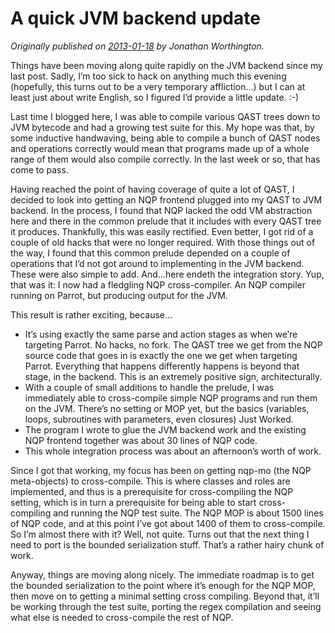 # A quick JVM backend update
    
*Originally published on [2013-01-18](https://6guts.wordpress.com/2013/01/18/a-quick-jvm-backend-update/) by Jonathan Worthington.*

Things have been moving along quite rapidly on the JVM backend since my last post. Sadly, I’m too sick to hack on anything much this evening (hopefully, this turns out to be a very temporary affliction…) but I can at least just about write English, so I figured I’d provide a little update. :-)

Last time I blogged here, I was able to compile various QAST trees down to JVM bytecode and had a growing test suite for this. My hope was that, by some inductive handwaving, being able to compile a bunch of QAST nodes and operations correctly would mean that programs made up of a whole range of them would also compile correctly. In the last week or so, that has come to pass.

Having reached the point of having coverage of quite a lot of QAST, I decided to look into getting an NQP frontend plugged into my QAST to JVM backend. In the process, I found that NQP lacked the odd VM abstraction here and there in the common prelude that it includes with every QAST tree it produces. Thankfully, this was easily rectified. Even better, I got rid of a couple of old hacks that were no longer required. With those things out of the way, I found that this common prelude depended on a couple of operations that I’d not got around to implementing in the JVM backend. These were also simple to add. And…here endeth the integration story. Yup, that was it: I now had a fledgling NQP cross-compiler. An NQP compiler running on Parrot, but producing output for the JVM.

This result is rather exciting, because…

- It’s using exactly the same parse and action stages as when we’re targeting Parrot. No hacks, no fork. The QAST tree we get from the NQP source code that goes in is exactly the one we get when targeting Parrot. Everything that happens differently happens is beyond that stage, in the backend. This is an extremely positive sign, architecturally.
- With a couple of small additions to handle the prelude, I was immediately able to cross-compile simple NQP programs and run them on the JVM. There’s no setting or MOP yet, but the basics (variables, loops, subroutines with parameters, even closures) Just Worked.
- The program I wrote to glue the JVM backend work and the existing NQP frontend together was about 30 lines of NQP code.
- This whole integration process was about an afternoon’s worth of work.

Since I got that working, my focus has been on getting nqp-mo (the NQP meta-objects) to cross-compile. This is where classes and roles are implemented, and thus is a prerequisite for cross-compiling the NQP setting, which is in turn a prerequisite for being able to start cross-compiling and running the NQP test suite. The NQP MOP is about 1500 lines of NQP code, and at this point I’ve got about 1400 of them to cross-compile. So I’m almost there with it? Well, not quite. Turns out that the next thing I need to port is the bounded serialization stuff. That’s a rather hairy chunk of work.

Anyway, things are moving along nicely. The immediate roadmap is to get the bounded serialization to the point where it’s enough for the NQP MOP, then move on to getting a minimal setting cross compiling. Beyond that, it’ll be working through the test suite, porting the regex compilation and seeing what else is needed to cross-compile the rest of NQP.
